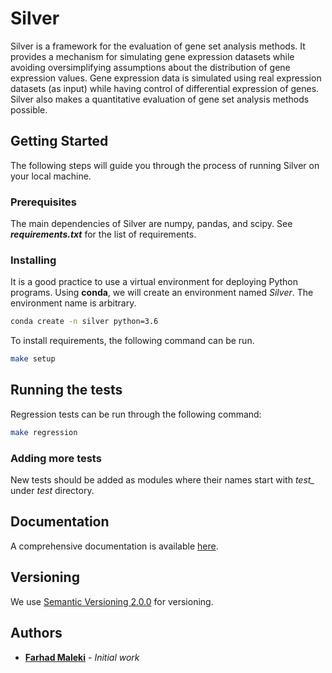 # Silver

Silver is a framework for the evaluation of gene set analysis methods. It provides a mechanism for simulating gene expression datasets while avoiding oversimplifying assumptions about the distribution of gene expression values. Gene expression data is simulated using real expression datasets (as input) while having control of differential expression of genes. Silver also makes a quantitative evaluation of gene set analysis methods possible.

## Getting Started
The following steps will guide you through the process of running Silver on your local machine.

### Prerequisites

The main dependencies of Silver are numpy, pandas, and scipy. See _**requirements.txt**_ for the list of requirements.

### Installing
It is a good practice to use a virtual environment for deploying Python programs. Using **conda**, we will create an environment named *Silver*. The environment name is arbitrary.

```bash
conda create -n silver python=3.6
```
To install requirements, the following command can be run.

```bash
make setup
```

## Running the tests

Regression tests can be run through the following command:

```bash
make regression
```

### Adding more tests

New tests should be added as modules where their names start with *test_* under *test* directory.

## Documentation

A comprehensive documentation is available [here](https://farhadmaleki.github.io/silver/).

## Versioning

We use [Semantic Versioning 2.0.0](http://semver.org/) for versioning.

## Authors

* [**Farhad Maleki**](https://github.com/FarhadMaleki) - *Initial work* 

